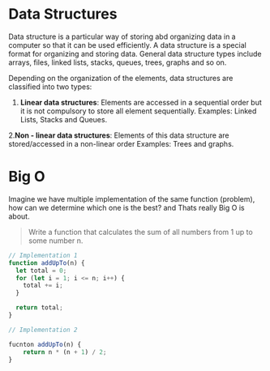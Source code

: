 # Data Structures

Data structure is a particular way of storing abd organizing data in a computer so that it can be used efficiently. A data structure is a special format for organizing and storing data. General data structure types include arrays, files, linked lists, stacks, queues, trees, graphs and so on.

Depending on the organization of the elements, data structures are classified into two types:

1. **Linear data structures**: Elements are accessed in a sequential order but it is not compulsory to store all element sequentially. Examples: Linked Lists, Stacks and Queues.

2.**Non - linear data structures**: Elements of this data structure are stored/accessed in a non-linear order Examples: Trees and graphs.

# Big O

Imagine we have multiple implementation of the same function (problem), how can we determine which one is the best? and Thats really Big O is about.

> Write a function that calculates the sum of all numbers from 1 up to some number n.

```javascript
// Implementation 1
function addUpTo(n) {
  let total = 0;
  for (let i = 1; i <= n; i++) {
    total += i;
  }

  return total;
}
```

```javascript
// Implementation 2

fucnton addUpTo(n) {
    return n * (n + 1) / 2;
}
```
